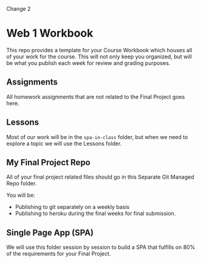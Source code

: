 Change 2


# Web 1 Workbook
This repo provides a template for your Course Workbook which houses all of your work for the course. This will not only keep you organized, but will be what you publish each week for review and grading purposes.

## Assignments
All homework assignments that are not related to the Final Project goes here.

## Lessons
Most of our work will be in the `spa-in-class` folder, but when we need to explore a topic we will use the Lessons folder.

## My Final Project Repo
All of your final project related files should go in this Separate Git Managed Repo folder. 

You will be:

* Publishing to git separately on a weekly basis
* Publishing to heroku during the final weeks for final submission.

## Single Page App (SPA)
We will use this folder session by session to build a SPA that fulfills on 80% of the requirements for your Final Project.